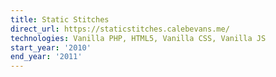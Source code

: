 ```yaml
---
title: Static Stitches
direct_url: https://staticstitches.calebevans.me/
technologies: Vanilla PHP, HTML5, Vanilla CSS, Vanilla JS
start_year: '2010'
end_year: '2011'
---
```

